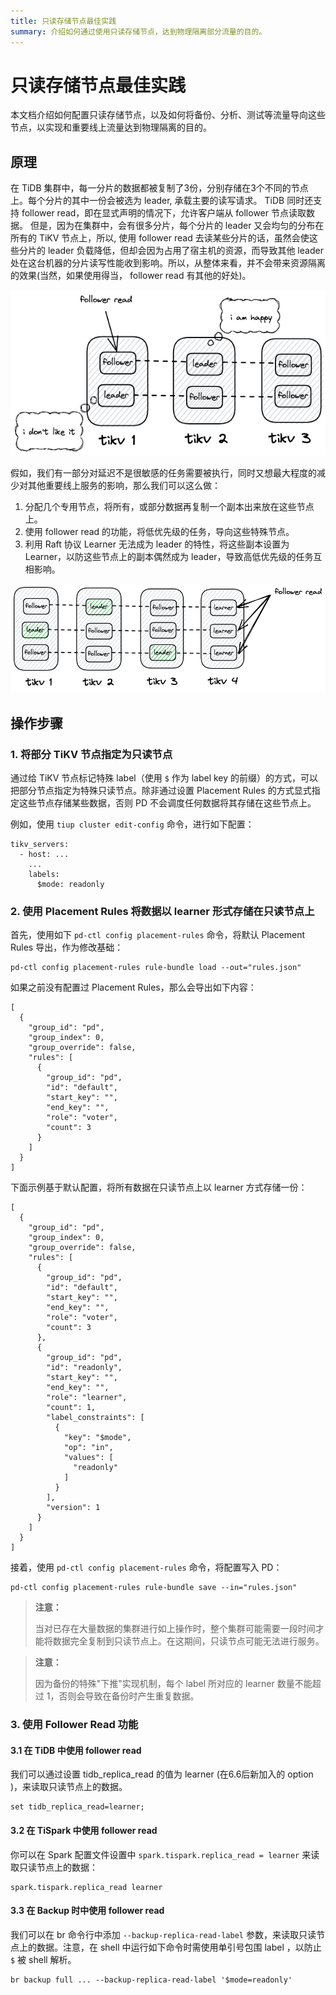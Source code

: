 ```yaml
---
title: 只读存储节点最佳实践
summary: 介绍如何通过使用只读存储节点，达到物理隔离部分流量的目的。
---
```


# 只读存储节点最佳实践

本文档介绍如何配置只读存储节点，以及如何将备份、分析、测试等流量导向这些节点，以实现和重要线上流量达到物理隔离的目的。

## 原理

在 TiDB 集群中，每一分片的数据都被复制了3份，分别存储在3个不同的节点上。每个分片的其中一份会被选为 leader, 承载主要的读写请求。 TiDB 同时还支持 follower read，即在显式声明的情况下，允许客户端从 follower 节点读取数据。 但是，因为在集群中，会有很多分片，每个分片的 leader 又会均匀的分布在所有的 TiKV 节点上，所以,
使用 follower read 去读某些分片的话，虽然会使这些分片的 leader 负载降低，但却会因为占用了宿主机的资源，而导致其他 leader 处在这台机器的分片读写性能收到影响。所以，从整体来看，并不会带来资源隔离的效果(当然，如果使用得当， follower read 有其他的好处)。

![without-read-only-nodes](/media/readonly-nodes-figure1.png)

假如，我们有一部分对延迟不是很敏感的任务需要被执行，同时又想最大程度的减少对其他重要线上服务的影响，那么我们可以这么做：

1. 分配几个专用节点，将所有，或部分数据再复制一个副本出来放在这些节点上。
2. 使用 follower read 的功能，将低优先级的任务，导向这些特殊节点。
3. 利用 Raft 协议 Learner 无法成为 leader 的特性，将这些副本设置为 Learner，以防这些节点上的副本偶然成为 leader，导致高低优先级的任务互相影响。

![with-read-only-nodes](/media/readonly-nodes-figure2.png)

## 操作步骤

### 1. 将部分 TiKV 节点指定为只读节点

通过给 TiKV 节点标记特殊 label（使用 `$` 作为 label key 的前缀）的方式，可以把部分节点指定为特殊只读节点。除非通过设置 Placement Rules 的方式显式指定这些节点存储某些数据，否则 PD 不会调度任何数据将其存储在这些节点上。

例如，使用 `tiup cluster edit-config` 命令，进行如下配置：

```
tikv_servers:
  - host: ...
    ...
    labels:
      $mode: readonly
```

### 2. 使用 Placement Rules 将数据以 learner 形式存储在只读节点上

首先，使用如下 `pd-ctl config placement-rules` 命令，将默认 Placement Rules 导出，作为修改基础：

```
pd-ctl config placement-rules rule-bundle load --out="rules.json"
```

如果之前没有配置过 Placement Rules，那么会导出如下内容：

```
[
  {
    "group_id": "pd",
    "group_index": 0,
    "group_override": false,
    "rules": [
      {
        "group_id": "pd",
        "id": "default",
        "start_key": "",
        "end_key": "",
        "role": "voter",
        "count": 3
      }
    ]
  }
]
```

下面示例基于默认配置，将所有数据在只读节点上以 learner 方式存储一份：

```
[
  {
    "group_id": "pd",
    "group_index": 0,
    "group_override": false,
    "rules": [
      {
        "group_id": "pd",
        "id": "default",
        "start_key": "",
        "end_key": "",
        "role": "voter",
        "count": 3
      },
      {
        "group_id": "pd",
        "id": "readonly",
        "start_key": "",
        "end_key": "",
        "role": "learner",
        "count": 1,
        "label_constraints": [
          {
            "key": "$mode",
            "op": "in",
            "values": [
              "readonly"
            ]
          }
        ],
        "version": 1
      }
    ]
  }
]
```

接着，使用 `pd-ctl config placement-rules` 命令，将配置写入 PD：

```
pd-ctl config placement-rules rule-bundle save --in="rules.json"
```

> **注意：**
>
> 当对已存在大量数据的集群进行如上操作时，整个集群可能需要一段时间才能将数据完全复制到只读节点上。在这期间，只读节点可能无法进行服务。

> **注意：**
>
> 因为备份的特殊"下推"实现机制，每个 label 所对应的 learner 数量不能超过 1，否则会导致在备份时产生重复数据。

### 3. 使用 Follower Read 功能

#### 3.1 在 TiDB 中使用 follower read

我们可以通过设置 tidb_replica_read 的值为 learner (在6.6后新加入的 option )，来读取只读节点上的数据。

```
set tidb_replica_read=learner;
```

#### 3.2 在 TiSpark 中使用 follower read

你可以在 Spark 配置文件设置中 `spark.tispark.replica_read = learner` 来读取只读节点上的数据：

```
spark.tispark.replica_read learner 
```

#### 3.3 在 Backup 时中使用 follower read

我们可以在 br 命令行中添加 `--backup-replica-read-label` 参数，来读取只读节点上的数据。注意，在 shell 中运行如下命令时需使用单引号包围 label ，以防止 `$` 被 shell 解析。

```
br backup full ... --backup-replica-read-label '$mode=readonly'
``` 
